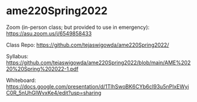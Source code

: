 # ame220Spring2022

Zoom (in-person class; but provided to use in emergency): https://asu.zoom.us/j/6549858433

Class Repo: https://github.com/tejaswigowda/ame220Spring2022/

Syllabus: https://github.com/tejaswigowda/ame220Spring2022/blob/main/AME%20220%20Spring%202022-1.pdf

Whiteboard: https://docs.google.com/presentation/d/1TlhSwoBK6CYb6cI93u5nPIxEWyiC0R_5nUhGlWvxKe4/edit?usp=sharing
